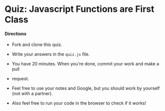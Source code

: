 # Quiz: Javascript Functions are First Class

#### Directions

* Fork and clone this quiz.

* Write your answers in the `quiz.js` file.

* You have 20 minutes. When you're done, commit your work and make a pull
* request.

* Feel free to use your notes and Google, but you should work by yourself (not
with a partner).

* Also feel free to run your code in the browser to check if it works!


